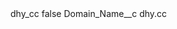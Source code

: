 <?xml version="1.0" encoding="UTF-8"?>
<CustomMetadata xmlns="http://soap.sforce.com/2006/04/metadata" xmlns:xsi="http://www.w3.org/2001/XMLSchema-instance" xmlns:xsd="http://www.w3.org/2001/XMLSchema">
    <label>dhy_cc</label>
    <protected>false</protected>
    <values>
        <field>Domain_Name__c</field>
        <value xsi:type="xsd:string">dhy.cc</value>
    </values>
</CustomMetadata>

